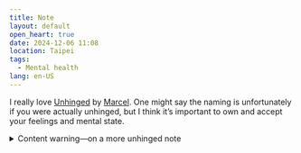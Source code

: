 ```yaml
---
title: Note
layout: default
open_heart: true
date: 2024-12-06 11:08
location: Taipei
tags: 
  - Mental health
lang: en-US
---
```


I really love [Unhinged](https://apps.apple.com/tw/app/unhinged-mood-journal/id6501954555) by [Marcel](https://marcel.io). One might say the naming is unfortunately if you were actually unhinged, but I think it’s important to own and accept your feelings and mental state.

<details><summary>Content warning—on a more unhinged note</summary>

I have been thinking about creating a suicidal ideation tracker, because feeling “very bad” is just not enough. I feel like having a SI log would help my psychiatrist determine my situation better. I could feel very bad because I had a fall out with someone but my SI is usually not tied to other people. Not being able to regulate the emotion hurts me more than the emotion.

However I haven’t been able to figure out the scale… like imagine the mildest being “I am meeting a friend later so death can wait” to “ready to put on proper attire and investigate the bridge, probably with my dumbbell.” In the middle there are trickier stages like “if I can die with a button press now and pass on the chance, do I lose this easy way out forever?”

I told my therapist all about this and we have set another session so nothing to be concerned with here. Or I should say, a professional is on it and I am cooperating because I know the alternative (not seeking help and also not being able to change the status quo) is worse.

</details>
